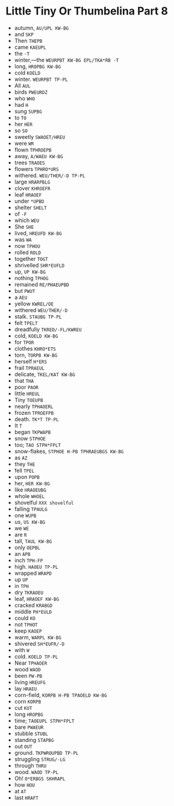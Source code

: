 # Little Tiny Or Thumbelina Part 8

* autumn, `AU/UPL KW-BG`
* and `SKP`
* Then `THEPB`
* came `KAEUPL`
* the `-T`
* winter,—the `WEURPBT KW-BG EPL/TKA*RB -T`
* long, `HROPBG KW-BG`
* cold `KOELD`
* winter. `WEURPBT TP-PL`
* All `AUL`
* birds `PWEURDZ`
* who `WHO`
* had `H`
* sung `SUPBG`
* to `TO`
* her `HER`
* so `SO`
* sweetly `SWAOET/HREU`
* were `WR`
* flown `TPHROEPB`
* away, `A/WAEU KW-BG`
* trees `TRAOES`
* flowers `TPHRO*URS`
* withered. `WEU/THER/-D TP-PL`
* large `HRARPBLG`
* clover `KHROEFR`
* leaf `HRAOEF`
* under `*UPBD`
* shelter `SHELT`
* of `-F`
* which `WEU`
* She `SHE`
* lived, `HREUFD KW-BG`
* was `WA`
* now `TPHOU`
* rolled `ROLD`
* together `TOGT`
* shrivelled `SHR*EUFLD`
* up, `UP KW-BG`
* nothing `TPHOG`
* remained `RE/PHAEUPBD`
* but `PWUT`
* a `AEU`
* yellow `KWREL/OE`
* withered `WEU/THER/-D`
* stalk. `STAUBG TP-PL`
* felt `TPELT`
* dreadfully `TKRED/-FL/KWREU`
* cold, `KOELD KW-BG`
* for `TPOR`
* clothes `KHRO*ETS`
* torn, `TORPB KW-BG`
* herself `H*ERS`
* frail `TPRAEUL`
* delicate, `TKEL/KAT KW-BG`
* that `THA`
* poor `PAOR`
* little `HREUL`
* Tiny `TOEUPB`
* nearly `TPHAOERL`
* frozen `TPROEFPB`
* death. `TK*T TP-PL`
* It `T`
* began `TKPWAPB`
* snow `STPHOE`
* too; `TAO STPH*FPLT`
* snow-flakes, `STPHOE H-PB TPHRAEUBGS KW-BG`
* as `AZ`
* they `THE`
* fell `TPEL`
* upon `POPB`
* her, `HER KW-BG`
* like `HRAOEUBG`
* whole `WHOEL`
* shovelful `XXX shovelful`
* falling `TPAULG`
* one `WUPB`
* us, `US KW-BG`
* we `WE`
* are `R`
* tall, `TAUL KW-BG`
* only `OEPBL`
* an `APB`
* inch `TPH-FP`
* high. `HAOEU TP-PL`
* wrapped `WRAPD`
* up `UP`
* in `TPH`
* dry `TKRAOEU`
* leaf, `HRAOEF KW-BG`
* cracked `KRABGD`
* middle `PH*EULD`
* could `KO`
* not `TPHOT`
* keep `KAOEP`
* warm, `WARPL KW-BG`
* shivered `SH*EUFR/-D`
* with `W`
* cold. `KOELD TP-PL`
* Near `TPHAOER`
* wood `WAOD`
* been `PW-PB`
* living `HREUFG`
* lay `HRAEU`
* corn-field, `KORPB H-PB TPAOELD KW-BG`
* corn `KORPB`
* cut `KUT`
* long `HROPBG`
* time; `TAOEUPL STPH*FPLT`
* bare `PWAEUR`
* stubble `STUBL`
* standing `STAPBG`
* out `OUT`
* ground. `TKPWROUPBD TP-PL`
* struggling `STRUG/-LG`
* through `THRU`
* wood. `WAOD TP-PL`
* Oh! `O*ERBGS SKHRAPL`
* how `HOU`
* at `AT`
* last `HRAFT`
